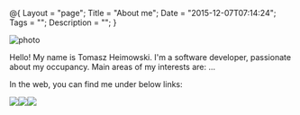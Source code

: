 @{
    Layout = "page";
    Title = "About me";
    Date = "2015-12-07T07:14:24";
    Tags = "";
    Description = "";
}

![photo](/me.png)


Hello! My name is Tomasz Heimowski. I'm a software developer, passionate about my occupancy. Main areas of my interests are: ...

In the web, you can find me under below links: 

<div>
    <a target="_blank" style="float: left;" href="https://github.com/theimowski"><img src="/simple-icons/github-64-black.png" /></a>
    <a target="_blank" style="float: left;" href="https://twitter.com/theimowski"><img src="/simple-icons/twitter-64-black.png" /></a>
    <a target="_blank" href="https://www.linkedin.com/in/tomasz-heimowski-9bb7a357"><img src="/simple-icons/linkedin-64-black.png" /></a>
</div>  